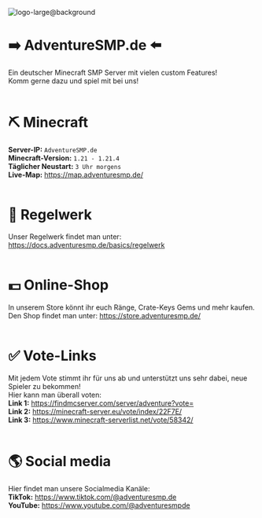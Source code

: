 ![logo-large@background](https://github.com/user-attachments/assets/83e7e438-f16a-4c26-8dfa-81d547743230)
<br>

# ➡️ AdventureSMP.de ⬅️
Ein deutscher Minecraft SMP Server mit vielen custom Features! \
Komm gerne dazu und spiel mit bei uns!
<br>
<br>

# ⛏️ Minecraft
**Server-IP:** ``AdventureSMP.de``\
**Minecraft-Version:** ``1.21 - 1.21.4``\
**Täglicher Neustart:** ``3 Uhr morgens``\
**Live-Map:** https://map.adventuresmp.de/ \
<br>

# 📗 Regelwerk
Unser Regelwerk findet man unter:\
https://docs.adventuresmp.de/basics/regelwerk
<br>
<br>

# 💵 Online-Shop
In unserem Store könnt ihr euch Ränge, Crate-Keys Gems und mehr kaufen.\
Den Shop findet man unter: 
https://store.adventuresmp.de/
<br>
<br>

# ✅ Vote-Links
Mit jedem Vote stimmt ihr für uns ab und unterstützt uns sehr dabei, neue Spieler zu bekommen!\
Hier kann man überall voten:\
**Link 1:** https://findmcserver.com/server/adventure?vote= \
**Link 2:** https://minecraft-server.eu/vote/index/22F7E/ \
**Link 3:** https://www.minecraft-serverlist.net/vote/58342/ \
<br>

# 🌎 Social media
Hier findet man unsere Socialmedia Kanäle: \
**TikTok:** https://www.tiktok.com/@adventuresmp.de \
**YouTube:** https://www.youtube.com/@adventuresmpde

